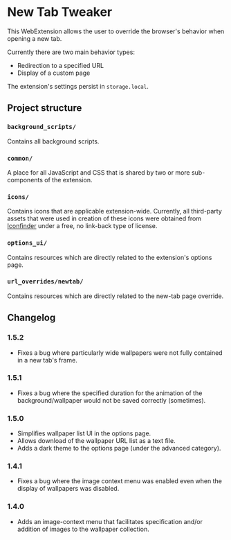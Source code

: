 # New Tab Tweaker

This WebExtension allows the user to override the browser's behavior when opening a new tab.

Currently there are two main behavior types:
 - Redirection to a specified URL
 - Display of a custom page

The extension's settings persist in `storage.local`.

## Project structure

### `background_scripts/`
Contains all background scripts.

### `common/`
A place for all JavaScript and CSS that is shared by two or more sub-components of the extension.

### `icons/`
Contains icons that are applicable extension-wide.
Currently, all third-party assets that were used in creation of these icons were obtained from <a href="https://iconfinder.com">Iconfinder</a> under a free, no link-back type of license.

### `options_ui/`
Contains resources which are directly related to the extension's options page.

### `url_overrides/newtab/`
Contains resources which are directly related to the new-tab page override.

## Changelog

### 1.5.2

 * Fixes a bug where particularly wide wallpapers were not fully contained in a new tab's frame.
 
### 1.5.1
 * Fixes a bug where the specified duration for the animation of the background/wallpaper would not be saved correctly (sometimes).
 
### 1.5.0
 * Simplifies wallpaper list UI in the options page.
 * Allows download of the wallpaper URL list as a text file.
 * Adds a dark theme to the options page (under the advanced category).
   
### 1.4.1
 * Fixes a bug where the image context menu was enabled even when the display of wallpapers was disabled.
 
### 1.4.0
 * Adds an image-context menu that facilitates specification and/or addition of images to the wallpaper collection.
